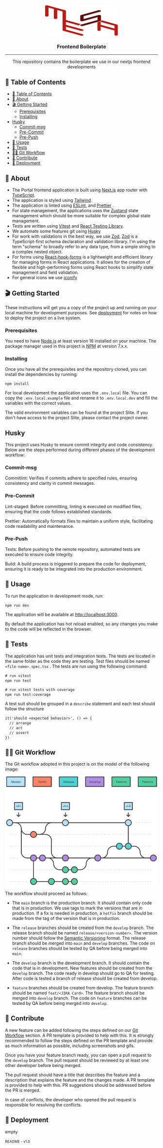 <p align="center">
  <a href="" rel="noopener">
 <img width=240px height=100px src=".docs/assets/logo_mesa.svg" alt="logo"></a>
</p>

<h3 align="center">Frontend Boilerplate</h3>

<div align="center">

</div>

---

<p align="center"> 
 This repository contains the boilerplate we use in our nextjs frontend developments
  <br> 
</p>

## 📝 Table of Contents

- [📝 Table of Contents](#-table-of-contents)
- [📜 About ](#-about-)
- [🎬 Getting Started ](#-getting-started-)
  - [Prerequisites](#prerequisites)
  - [Installing](#installing)
- [Husky ](#husky-)
  - [Commit-msg](#commit-msg)
  - [Pre-Commit](#pre-commit)
  - [Pre-Push](#pre-push)
- [🎈 Usage ](#-usage-)
- [🧪 Tests ](#-tests-)
- [🧑‍💻 Git Workflow ](#-git-workflow-)
- [🤝 Contribute ](#-contribute-)
- [🚀 Deployment ](#-deployment-)

## 📜 About <a name = "about"></a>

- The Portal frontend application is built using [Next.js](https://nextjs.org/) app router with [TypeScript](https://www.typescriptlang.org/).
- The application is styled using [Tailwind](https://tailwindcss.com/).
- The application is linted using [ESLint](https://eslint.org/), and [Prettier](https://prettier.io/) .
- For state management, the applications uses the [Zustand](https://zustand-demo.pmnd.rs/) state management which should be more suitable for complex global state management.
- Tests are written using [Vitest](https://vitest.dev/) and [React Testing Library](https://testing-library.com/docs/react-testing-library/intro/).
- We automate some features git using [Husky](https://typicode.github.io/husky/#/)
- For work with validations in the best way, we use [Zod](https://zod.dev/), [Zod](https://zod.dev/) is a TypeScript-first schema declaration and validation library. I'm using the term "schema" to broadly refer to any data type, from a simple string to a complex nested object.
- For forms using [React-hook-forms](https://react-hook-form.com/) is a lightweight and efficient library for managing forms in React applications. It allows for the creation of flexible and high-performing forms using React hooks to simplify state management and field validation.
- For general icons we use [iconify](https://iconify.design/)

## 🎬 Getting Started <a name = "getting_started"></a>

These instructions will get you a copy of the project up and running on your local machine for development purposes. See [deployment](#deployment) for notes on how to deploy the project on a live system.

### Prerequisites

You need to have [Node.js](https://nodejs.org/en/) at least version 16 installed on your machine.
The package manager used in this project is [NPM](https://www.npmjs.com/) at version 7.x.x.

### Installing

Once you have all the prerequisites and the repository cloned, you can install the dependencies by running:

```
npm install
```

For local development the application uses the `.env.local` file. You can copy the `.env.local.example` file and rename it to `.env.local.dev` and fill the variables with the correct values.

The valid environment variables can be found at the project Slite. If you don't have access to the project Slite, please contact the project owner.

## Husky <a name = "husky"></a>

This project uses Husky to ensure commit integrity and code consistency. Below are the steps performed during different phases of the development workflow:

### Commit-msg

Commitlint: Verifies if commits adhere to specified rules, ensuring consistency and clarity in commit messages.

### Pre-Commit

Lint-staged: Before committing, linting is executed on modified files, ensuring that the code follows established standards.

Prettier: Automatically formats files to maintain a uniform style, facilitating code readability and maintenance.

### Pre-Push

Tests: Before pushing to the remote repository, automated tests are executed to ensure code integrity.

Build: A build process is triggered to prepare the code for deployment, ensuring it is ready to be integrated into the production environment.

## 🎈 Usage <a name="usage"></a>

To run the application in development mode, run:

```
npm run dev
```

The application will be available at [http://localhost:3000](http://localhost:3000).

By default the application has hot reload enabled, so any changes you make to the code will be reflected in the browser.

## 🧪 Tests <a name = "tests"></a>

The application has unit tests and integration tests. The tests are located in the same folder as the code they are testing. Test files should be named `<file-name>.spec.tsx` . The tests are run using the following command:

```
# run vitest
npm run test
```

```
# run vitest tests with coverage
npm run test:coverage
```

A test suit should be grouped in a `describe` statement and each test should follow the structure

```
it('should <expected behavior>', () => {
  // arrange
  // act
  // assert
})
```

## 🧑‍💻 Git Workflow <a name="git-workflow"></a>

The Git workflow adopted in this project is on the model of the following image:

![Git Workflow](.docs/assets/gitworkflow.png)

The workflow should proceed as follows:

- The `main` branch is the production branch. It should contain only code that is in production. We use tags to mark the versions that are in production. If a fix is needed in production, a `hotfix` branch should be made from the tag of the version that is in production.

- The `release` branches should be created from the `develop` branch. The release branch should be named `release/<version-number>`. The version number should follow the [Semantic Versioning](https://semver.org/) format. The release branch should be merged into `main` and `develop` branches. The code on `release` branches should be tested by QA before being merged into `main`.

- The `develop` branch is the development branch. It should contain the code that is in development. New features should be created from the `develop` branch. The code ready in develop should go to QA for testing. After code is tested a branch of release should be created from develop.

- `feature` branches should be created from develop. The feature branch should be named `feat/<JIRA Card>`. The feature branch should be merged into `develop` branch. The code on `feature` branches can be tested by QA before being merged into `develop`.

## 🤝 Contribute <a name = "contribute"></a>

A new feature can be added following the steps defined on our [Git Workflow](#git-workflow) section.
A PR template is provided to help with this. It is strongly recommended to follow the steps defined on the PR template and provide as much information as possible, including screenshots and gifs.

Once you have your feature branch ready, you can open a pull request to the `develop` branch. The pull request should be reviewed by at least one other developer before being merged.

The pull request should have a title that describes the feature and a description that explains the feature and the changes made. A PR template is provided to help with this. PR suggestions should be addressed before the PR is merged.

In case of conflicts, the developer who opened the pull request is responsible for resolving the conflicts.

## 🚀 Deployment <a name = "deployment"></a>

empty

<small>README - v1.0</small>
